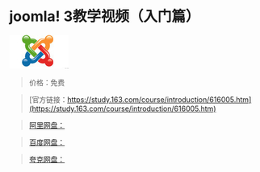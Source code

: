 # joomla! 3教学视频（入门篇）

![img](../../../assets/study163/free/1386545735377359887.jpg)

> 价格：免费

> [官方链接：https://study.163.com/course/introduction/616005.htm](https://study.163.com/course/introduction/616005.htm)

> [阿里网盘：]()

> [百度网盘：]()

> [夸克网盘：]()

